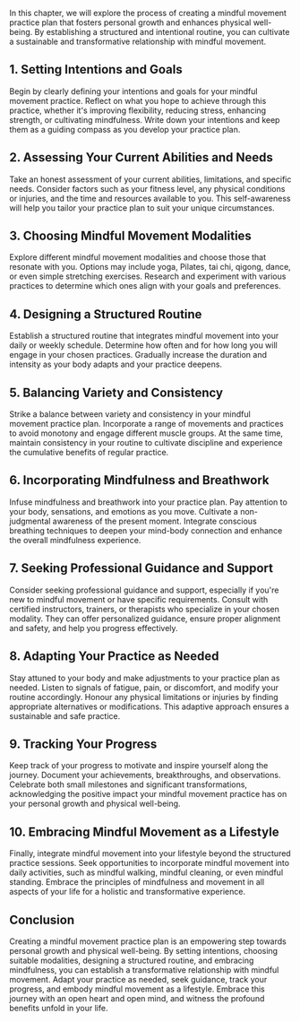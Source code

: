 
In this chapter, we will explore the process of creating a mindful movement practice plan that fosters personal growth and enhances physical well-being. By establishing a structured and intentional routine, you can cultivate a sustainable and transformative relationship with mindful movement.

1\. Setting Intentions and Goals
-------------------------------

Begin by clearly defining your intentions and goals for your mindful movement practice. Reflect on what you hope to achieve through this practice, whether it's improving flexibility, reducing stress, enhancing strength, or cultivating mindfulness. Write down your intentions and keep them as a guiding compass as you develop your practice plan.

2\. Assessing Your Current Abilities and Needs
---------------------------------------------

Take an honest assessment of your current abilities, limitations, and specific needs. Consider factors such as your fitness level, any physical conditions or injuries, and the time and resources available to you. This self-awareness will help you tailor your practice plan to suit your unique circumstances.

3\. Choosing Mindful Movement Modalities
---------------------------------------

Explore different mindful movement modalities and choose those that resonate with you. Options may include yoga, Pilates, tai chi, qigong, dance, or even simple stretching exercises. Research and experiment with various practices to determine which ones align with your goals and preferences.

4\. Designing a Structured Routine
---------------------------------

Establish a structured routine that integrates mindful movement into your daily or weekly schedule. Determine how often and for how long you will engage in your chosen practices. Gradually increase the duration and intensity as your body adapts and your practice deepens.

5\. Balancing Variety and Consistency
------------------------------------

Strike a balance between variety and consistency in your mindful movement practice plan. Incorporate a range of movements and practices to avoid monotony and engage different muscle groups. At the same time, maintain consistency in your routine to cultivate discipline and experience the cumulative benefits of regular practice.

6\. Incorporating Mindfulness and Breathwork
-------------------------------------------

Infuse mindfulness and breathwork into your practice plan. Pay attention to your body, sensations, and emotions as you move. Cultivate a non-judgmental awareness of the present moment. Integrate conscious breathing techniques to deepen your mind-body connection and enhance the overall mindfulness experience.

7\. Seeking Professional Guidance and Support
--------------------------------------------

Consider seeking professional guidance and support, especially if you're new to mindful movement or have specific requirements. Consult with certified instructors, trainers, or therapists who specialize in your chosen modality. They can offer personalized guidance, ensure proper alignment and safety, and help you progress effectively.

8\. Adapting Your Practice as Needed
-----------------------------------

Stay attuned to your body and make adjustments to your practice plan as needed. Listen to signals of fatigue, pain, or discomfort, and modify your routine accordingly. Honour any physical limitations or injuries by finding appropriate alternatives or modifications. This adaptive approach ensures a sustainable and safe practice.

9\. Tracking Your Progress
-------------------------

Keep track of your progress to motivate and inspire yourself along the journey. Document your achievements, breakthroughs, and observations. Celebrate both small milestones and significant transformations, acknowledging the positive impact your mindful movement practice has on your personal growth and physical well-being.

10\. Embracing Mindful Movement as a Lifestyle
---------------------------------------------

Finally, integrate mindful movement into your lifestyle beyond the structured practice sessions. Seek opportunities to incorporate mindful movement into daily activities, such as mindful walking, mindful cleaning, or even mindful standing. Embrace the principles of mindfulness and movement in all aspects of your life for a holistic and transformative experience.

Conclusion
----------

Creating a mindful movement practice plan is an empowering step towards personal growth and physical well-being. By setting intentions, choosing suitable modalities, designing a structured routine, and embracing mindfulness, you can establish a transformative relationship with mindful movement. Adapt your practice as needed, seek guidance, track your progress, and embody mindful movement as a lifestyle. Embrace this journey with an open heart and open mind, and witness the profound benefits unfold in your life.

